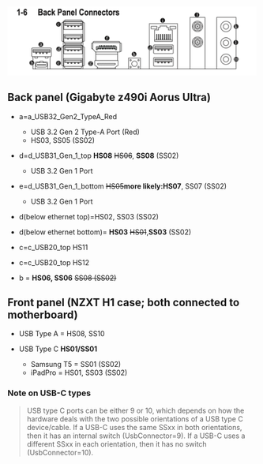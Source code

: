 

![Motherboard Back Panel](usb_back_panel_z490i.png)

## Back panel (Gigabyte z490i Aorus Ultra)
* a=a_USB32_Gen2_TypeA_Red
	* USB 3.2 Gen 2 Type-A Port (Red)
	* HS03, SS05 (SS02)

* d=d_USB31_Gen_1_top **HS08** ~~HS06~~, **SS08** (SS02)
	* USB 3.2 Gen 1 Port
* e=d_USB31_Gen_1_bottom ~~HS05~~__more likely:__**HS07**, SS07 (SS02)
	* USB 3.2 Gen 1 Port


* d(below ethernet top)=HS02, SS03 (SS02)
* d(below ethernet bottom)= **HS03** ~~HS01~~,**SS03** (SS02)

* c=c_USB20_top HS11
* c=c_USB20_top HS12

* b = **HS06, SS06** ~~SS08 (SS02)~~

## Front panel (NZXT H1 case; both connected to motherboard)
* USB Type A = HS08, SS10

* USB Type C **HS01/SS01**
	* Samsung T5 = SS01 (SS02)
	* iPadPro = HS01, SS03 (SS02)


### Note on USB-C types
> USB type C ports can be either 9 or 10, which depends on how the hardware deals with the two possible orientations of a USB type C device/cable.
> If a USB-C uses the same SSxx in both orientations, then it has an internal switch (UsbConnector=9).
> If a USB-C uses a different SSxx in each orientation, then it has no switch (UsbConnector=10).


